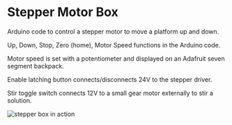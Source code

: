 
# Stepper Motor Box

Arduino code to control a stepper motor to move a platform up and down.

Up, Down, Stop, Zero (home), Motor Speed functions in the Arduino code.

Motor speed is set with a potentiometer and displayed on an Adafruit seven segment backpack.

Enable latching button connects/disconnects 24V to the stepper driver.

Stir toggle switch connects 12V to a small gear motor externally to stir a solution.

![stepper box in action](box.gif)
